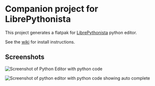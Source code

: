 # Companion project for LibrePythonista

This project generates a flatpak for [LibrePythonista](https://extensions.libreoffice.org/en/extensions/show/99231) python editor.

See the [wiki](https://github.com/Amourspirit/LibrePythonista_PyEditor/wiki) for install instructions.

## Screenshots

![Screenshot of Python Editor with python code](https://github.com/user-attachments/assets/bfe54760-84ee-48c7-b07a-b18431f81cdd)

![Screenshot of python editor with python code showing auto complete](https://github.com/user-attachments/assets/878c8c52-34f4-47cd-b2c8-bfc869b750bc)